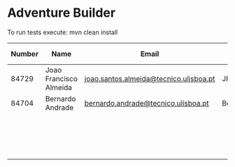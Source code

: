 # Adventure Builder

To run tests execute: mvn clean install

|   Number   |          Name           |            Email                       |   Name GitHUb  | Grupo |
| ---------- | ----------------------- | -------------------------------------- | ---------------| ----- |
|   84729    | Joao Francisco Almeida  | joao.santos.almeida@tecnico.ulisboa.pt |   JFMSAlmeida  |   4   |
|   84704    |     Bernardo Andrade    | bernardo.andrade@tecnico.ulisboa.pt    |    Berhart     |   4   |
|            |                         |                                        |                |   3   |
|            |                         |                                        |                |   4   |
|            |                         |                                        |                |   5   |
|            |                         |                                        |                |   6   |

